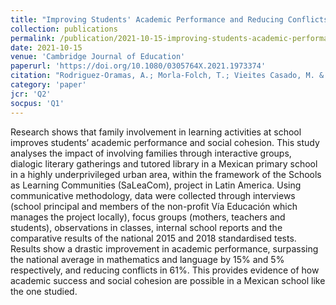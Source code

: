```yaml
---
title: "Improving Students' Academic Performance and Reducing Conflicts through Family Involvement in Primary School Learning Activities: A Mexican Case Study"
collection: publications
permalink: /publication/2021-10-15-improving-students-academic-performance
date: 2021-10-15
venue: 'Cambridge Journal of Education'
paperurl: 'https://doi.org/10.1080/0305764X.2021.1973374'
citation: "Rodriguez-Oramas, A.; Morla-Folch, T.; Vieites Casado, M. & Ruiz-Eugenio, L. (2021). Improving Students' Academic Performance and Reducing Conflicts through Family Involvement in Primary School Learning Activities: A Mexican Case Study."
category: 'paper'
jcr: 'Q2'
socpus: 'Q1'
---
```


Research shows that family involvement in learning activities at school improves students’ academic performance and social cohesion. This study analyses the impact of involving families through interactive groups, dialogic literary gatherings and tutored library in a Mexican primary school in a highly underprivileged urban area, within the framework of the Schools as Learning Communities (SaLeaCom), project in Latin America. Using communicative methodology, data were collected through interviews (school principal and members of the non-profit Vía Educación which manages the project locally), focus groups (mothers, teachers and students), observations in classes, internal school reports and the comparative results of the national 2015 and 2018 standardised tests. Results show a drastic improvement in academic performance, surpassing the national average in mathematics and language by 15% and 5% respectively, and reducing conflicts in 61%. This provides evidence of how academic success and social cohesion are possible in a Mexican school like the one studied.
